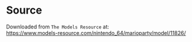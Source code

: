 ﻿# Source
Downloaded from `The Models Resource` at:  
https://www.models-resource.com/nintendo_64/marioparty/model/11826/